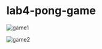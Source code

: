 # lab4-pong-game


![game1](https://user-images.githubusercontent.com/43528494/145119125-521c1f9f-10a2-4f5b-9f24-c4c342210e46.gif)

![game2](https://user-images.githubusercontent.com/43528494/145120319-5a576253-ddaa-437b-90c8-c57d978d9525.gif)

